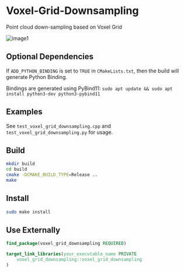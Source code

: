 # Voxel-Grid-Downsampling
Point cloud down-sampling based on Voxel Grid

![image1](https://github.com/YevgeniyEngineer/Voxel-Grid-Downsampling/tree/main/images/result.png)

## Optional Dependencies
If `ADD_PYTHON_BINDING` is set to `TRUE` in `CMakeLists.txt`, then the build will generate Python Binding.

Bindings are generated using PyBind11:
`sudo apt update && sudo apt install python3-dev python3-pybind11`

## Examples
See `test_voxel_grid_downsampling.cpp` and `test_voxel_grid_downsampling.py` for usage.

## Build
```bash
mkdir build
cd build
cmake -DCMAKE_BUILD_TYPE=Release ..
make
```

## Install
```bash
sudo make install
```

## Use Externally
```cmake
find_package(voxel_grid_downsampling REQUIRED)

target_link_libraries(your_executable_name PRIVATE 
    voxel_grid_downsampling::voxel_grid_downsampling
)
```